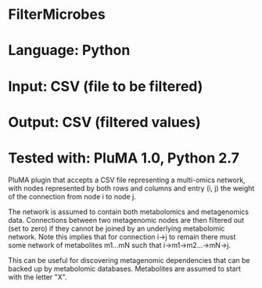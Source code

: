 # FilterMicrobes
# Language: Python
# Input: CSV (file to be filtered)
# Output: CSV (filtered values)
# Tested with: PluMA 1.0, Python 2.7

PluMA plugin that accepts a CSV file representing a multi-omics network,
with nodes represented by both rows and columns and entry (i, j) the weight
of the connection from node i to node j.

The network is assumed to contain both metabolomics and metagenomics data.
Connections between two metagenomic nodes are then filtered out (set to zero)
if they cannot be joined by an underlying metabolomic network.  Note this implies
that for connection i->j to remain there must some network of metabolites
m1...mN such that i->m1->m2...->mN->j.

This can be useful for discovering metagenomic dependencies that can be
backed up by metabolomic databases.  Metabolites are assumed to start with
the letter "X".

